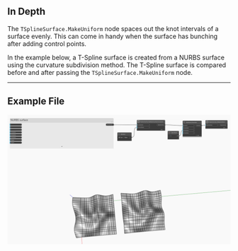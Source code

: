 ## In Depth
The `TSplineSurface.MakeUniform` node spaces out the knot intervals of a surface evenly. This can come in handy when the surface has bunching after adding control points.

In the example below, a T-Spline surface is created from a NURBS surface using the curvature subdivision method. The T-Spline surface is compared before and after passing the `TSplineSurface.MakeUniform` node. 

 
___
## Example File

![TSplineSurface.MakeUniform](./Autodesk.DesignScript.Geometry.TSpline.TSplineSurface.MakeUniform_img.jpg)